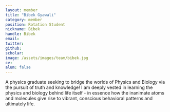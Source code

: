 ```yaml
---
layout: member
title: "Bibek Gyawali"
category: member
position: Rotation Student
nickname: Bibek
handle: Bibek
email: 
twitter: 
github: 
scholar: 
image: /assets/images/team/bibek.jpg
cv: 
alum: false
---
```

A physics graduate seeking to bridge the worlds of Physics and Biology via the pursuit of truth and knowledge! I am deeply vested in learning the physics and biology behind life itself - in essence how the inanimate atoms and molecules give rise to vibrant, conscious behavioral patterns and ultimately life.